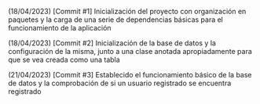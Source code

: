 (18/04/2023) [Commit #1] Inicialización del proyecto con organización en paquetes y la carga de una serie de dependencias básicas para el funcionamiento de la aplicación

(18/04/2023) [Commit #2] Inicialización de la base de datos y la configuración de la misma, junto a una clase anotada apropiadamente para que se vea creada como una tabla

(21/04/2023) [Commit #3] Establecido el funcionamiento básico de la base de datos y la comprobación de si un usuario registrado se encuentra registrado
